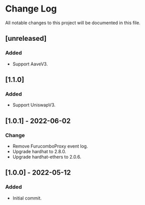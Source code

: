 # Change Log

All notable changes to this project will be documented in this file.

## [unreleased]

### Added

- Support AaveV3.

## [1.1.0]

### Added

- Support UniswapV3.

## [1.0.1] - 2022-06-02

### Change

- Remove FurucomboProxy event log.
- Upgrade hardhat to 2.8.0.
- Upgrade hardhat-ethers to 2.0.6.

## [1.0.0] - 2022-05-12

### Added

- Initial commit.
